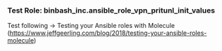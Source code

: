### Test Role: binbash_inc.ansible_role_vpn_pritunl_init_values

Test following -> Testing your Ansible roles with Molecule
(https://www.jeffgeerling.com/blog/2018/testing-your-ansible-roles-molecule)
